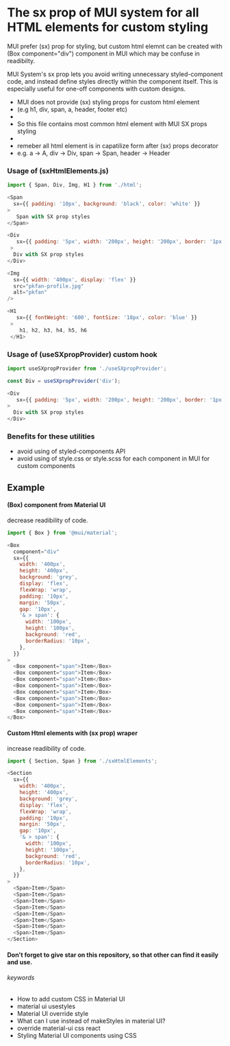 # The sx prop of MUI system for all HTML elements for custom styling
MUI prefer (sx) prop for styling, but custom html elemnt can be created with (Box component="div") component in MUI which may be confuse in readibilty.

MUI System's sx prop lets you avoid writing unnecessary styled-component code, and instead define styles directly within the component itself. This is especially useful for one-off components with custom designs.

 * MUI does not provide (sx) styling props for custom html element
 * (e.g h1, div, span, a, header, footer etc)
 *
 * So this file contains most common html element with MUI SX props styling
 *
 * remeber all html element is in capatilize form after (sx) props decorator
 * e.g. a -> A, div -> Div, span -> Span, header -> Header

### Usage of (sxHtmlElements.js)
```js
import { Span, Div, Img, H1 } from './html';

<Span 
  sx={{ padding: '10px', background: 'black', color: 'white' }}
>
   Span with SX prop styles
</Span>

<Div 
   sx={{ padding: '5px', width: '200px', height: '200px', border: '1px solid red' }}
 >
  Div with SX prop styles
</Div>

<Img 
  sx={{ width: '400px', display: 'flex' }} 
  src="pkfan-profile.jpg" 
  alt="pkfan" 
/>

<H1 
   sx={{ fontWeight: '600', fontSize: '18px', color: 'blue' }}
 >
    h1, h2, h3, h4, h5, h6
 </H1>

```
### Usage of (useSXpropProvider) custom hook
```js
import useSXpropProvider from './useSXpropProvider';

const Div = useSXpropProvider('div');

<Div 
   sx={{ padding: '5px', width: '200px', height: '200px', border: '1px solid red' }}
>
  Div with SX prop styles
</Div>

```

### Benefits for these utilities
* avoid using of styled-components API
* avoid using of style.css or style.scss for each component in MUI for custom components

## Example

#### (Box) component from Material UI
decrease readibility of code.

```js
import { Box } from '@mui/material';

<Box
  component="div"
  sx={{
    width: '400px',
    height: '400px',
    background: 'grey',
    display: 'flex',
    flexWrap: 'wrap',
    padding: '10px',
    margin: '50px',
    gap: '10px',
    '& > span': {
      width: '100px',
      height: '100px',
      background: 'red',
      borderRadius: '10px',
    },
  }}
>
  <Box component="span">Item</Box>
  <Box component="span">Item</Box>
  <Box component="span">Item</Box>
  <Box component="span">Item</Box>
  <Box component="span">Item</Box>
  <Box component="span">Item</Box>
  <Box component="span">Item</Box>
  <Box component="span">Item</Box>
</Box>
```

#### Custom Html elements with (sx prop) wraper
increase readibility of code.

```js
import { Section, Span } from './sxHtmlElements';

<Section
  sx={{
    width: '400px',
    height: '400px',
    background: 'grey',
    display: 'flex',
    flexWrap: 'wrap',
    padding: '10px',
    margin: '50px',
    gap: '10px',
    '& > span': {
      width: '100px',
      height: '100px',
      background: 'red',
      borderRadius: '10px',
    },
  }}
>
  <Span>Item</Span>
  <Span>Item</Span>
  <Span>Item</Span>
  <Span>Item</Span>
  <Span>Item</Span>
  <Span>Item</Span>
  <Span>Item</Span>
  <Span>Item</Span>
</Section>
```



#### Don't forget to give star on this repository, so that other can find it easily and use.

###### keywords
* How to add custom CSS in Material UI
* material ui usestyles
* Material UI override style
* What can I use instead of makeStyles in material UI?
* override material-ui css react
* Styling Material UI components using CSS
